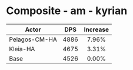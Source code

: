 # Composite - am - kyrian
| Actor | DPS | Increase |
|---|:---:|:---:|
|Pelagos-CM-HA|4886|7.96%|
|Kleia-HA|4675|3.31%|
|Base|4526|0.00%|
